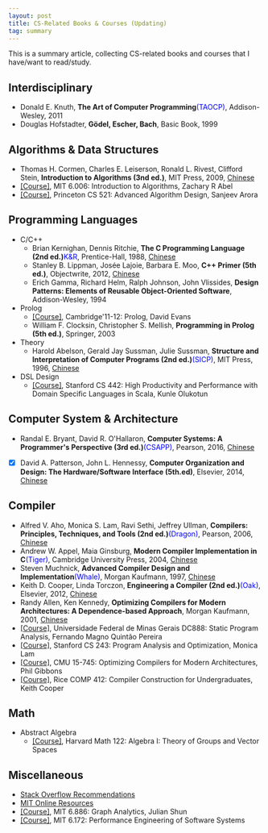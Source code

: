```yaml
---
layout: post
title: CS-Related Books & Courses (Updating)
tag: summary
---
```


This is a summary article, collecting CS-related books and courses that I have/want to read/study.

<!--more-->

## Interdisciplinary
* Donald E. Knuth, **The Art of Computer Programming**<font color="blue">(TAOCP)</font>, Addison-Wesley, 2011
* Douglas Hofstadter, **Gödel, Escher, Bach**, Basic Book, 1999

## Algorithms & Data Structures
* Thomas H. Cormen, Charles E. Leiserson, Ronald L. Rivest, Clifford Stein, **Introduction to Algorithms (3nd ed.)**, MIT Press, 2009, [Chinese](https://book.douban.com/subject/20432061/)
* [[Course]](https://learning-modules.mit.edu/materials/index.html?uuid=/course/6/fa18/6.006#materials), MIT 6.006: Introduction to Algorithms, Zachary R Abel
* [[Course]](http://www.cs.princeton.edu/courses/archive/fall14/cos521/), Princeton CS 521: Advanced Algorithm Design, Sanjeev Arora

## Programming Languages
* C/C++
	-  Brian Kernighan, Dennis Ritchie, **The C Programming Language (2nd ed.)**<font color="blue">K&R</font>, Prentice-Hall, 1988, [Chinese](https://book.douban.com/subject/1139336/)
	- Stanley B. Lippman, Josée Lajoie, Barbara E. Moo, **C++ Primer (5th ed.)**, Objectwrite, 2012, [Chinese](https://book.douban.com/subject/25708312/)
	- Erich Gamma, Richard Helm, Ralph Johnson, John Vlissides, **Design Patterns: Elements of Reusable Object-Oriented Software**, Addison-Wesley, 1994
* Prolog
	- [[Course]](https://www.cl.cam.ac.uk/teaching/1112/Prolog/materials.html), Cambridge'11-12: Prolog, David Evans
	- William F. Clocksin, Christopher S. Mellish, **Programming in Prolog (5th ed.)**, Springer, 2003
* Theory
	- Harold Abelson, Gerald Jay Sussman, Julie Sussman, **Structure and Interpretation of Computer Programs (2nd ed.)**<font color="blue">(SICP)</font>, MIT Press, 1996, [Chinese](https://book.douban.com/subject/1148282/)
* DSL Design
	- [[Course]](http://web.stanford.edu/class/cs442/), Stanford CS 442: High Productivity and Performance with Domain Specific Languages in Scala, Kunle Olukotun

## Computer System & Architecture
* Randal E. Bryant, David R. O'Hallaron, **Computer Systems: A Programmer's Perspective (3rd ed.)**<font color="blue">(CSAPP)</font>, Pearson, 2016, [Chinese](https://book.douban.com/subject/5333562/)
* [x] David A. Patterson, John L. Hennessy, **Computer Organization and Design: The Hardware/Software Interface (5th.ed)**, Elsevier, 2014, [Chinese](https://book.douban.com/subject/25813550/)

## Compiler
* Alfred V. Aho, Monica S. Lam, Ravi Sethi, Jeffrey Ullman, **Compilers: Principles, Techniques, and Tools (2nd ed.)**<font color="blue">(Dragon)</font>, Pearson, 2006, [Chinese](https://book.douban.com/subject/3296317/)
* Andrew W. Appel, Maia Ginsburg, **Modern Compiler Implementation in C**<font color="blue">(Tiger)</font>, Cambridge University Press, 2004, [Chinese](https://book.douban.com/subject/30191414/)
* Steven Muchnick, **Advanced Compiler Design and Implementation**<font color="blue">(Whale)</font>, Morgan Kaufmann, 1997, [Chinese](https://book.douban.com/subject/1400374/)
* Keith D. Cooper, Linda Torczon, **Engineering a Compiler (2nd ed.)**<font color="blue">(Oak)</font>, Elsevier, 2012, [Chinese](https://book.douban.com/subject/20436488/)
* Randy Allen, Ken Kennedy, **Optimizing Compilers for Modern Architectures: A Dependence-based Approach**, Morgan Kaufmann, 2001, [Chinese](https://book.douban.com/subject/1171448/)
* [[Course]](https://homepages.dcc.ufmg.br/~fernando/classes/dcc888/), Universidade Federal de Minas Gerais DC888: Static Program Analysis, Fernando Magno Quintão Pereira
* [[Course]](https://suif.stanford.edu/~courses/cs243/), Stanford CS 243: Program Analysis and Optimization, Monica Lam
* [[Course]](http://www.cs.cmu.edu/~15745/), CMU 15-745: Optimizing Compilers for Modern Architectures, Phil Gibbons
* [[Course]](https://www.clear.rice.edu/comp412/Lectures/), Rice COMP 412: Compiler Construction for Undergraduates, Keith Cooper

## Math
* Abstract Algebra
	- [[Course]](https://canvas.harvard.edu/courses/30943/files/folder/Notes), Harvard Math 122: Algebra I: Theory of Groups and Vector Spaces

## Miscellaneous
* [Stack Overflow Recommendations](https://stackoverflow.com/questions/1711/what-is-the-single-most-influential-book-every-programmer-should-read)
* [MIT Online Resources](https://ocw.mit.edu/courses/audio-video-courses/#electrical-engineering-and-computer-science)
* [[Course]](https://people.csail.mit.edu/jshun/6886-s18/), MIT 6.886: Graph Analytics, Julian Shun
* [[Course]](http://stellar.mit.edu/S/course/6/fa14/6.172/materials.html), MIT 6.172: Performance Engineering of Software Systems